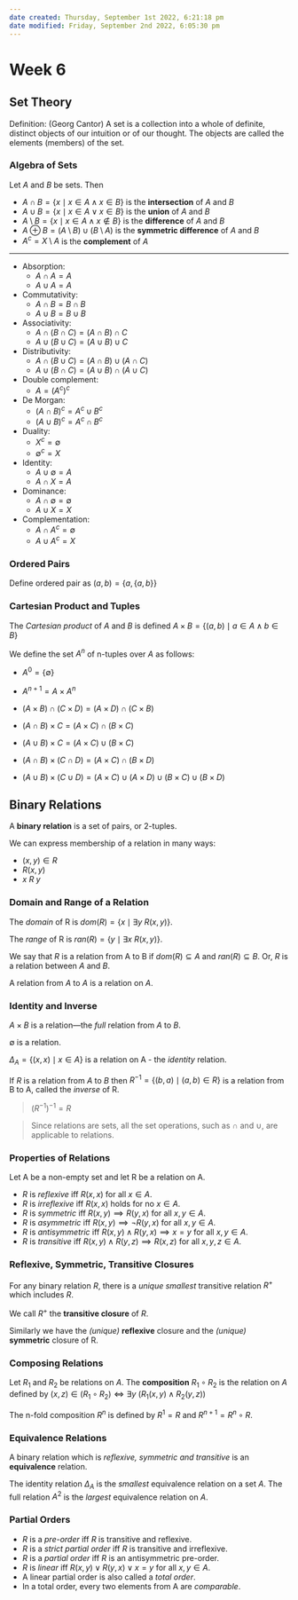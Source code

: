 ```yaml
---
date created: Thursday, September 1st 2022, 6:21:18 pm
date modified: Friday, September 2nd 2022, 6:05:30 pm
---
```


# Week 6

## Set Theory

Definition: (Georg Cantor) A set is a collection into a whole of definite, distinct objects of our intuition or of our thought. The objects are called the elements (members) of the set.

### Algebra of Sets

Let $A$ and $B$ be sets. Then

- $A \cap B = \{x \mid x \in A \land x \in B\}$ is the **intersection** of $A$ and $B$
- $A \cup B = \{x \mid x \in A \lor x \in B\}$ is the **union** of $A$ and $B$
- $A \setminus B = \{x \mid x \in A \land x \notin B\}$ is the **difference** of $A$ and $B$
- $A \oplus B = (A \setminus B) \cup (B \setminus A)$ is the **symmetric difference** of $A$ and $B$
- $A^c = X \setminus A$ is the **complement** of $A$

---

- Absorption:
    - $A \cap A = A$
    - $A \cup A = A$
- Commutativity:
    - $A \cap B = B \cap B$
    - $A \cup B = B \cup B$
- Associativity:
    - $A \cap (B \cap C) = (A \cap B) \cap C$
    - $A \cup (B \cup C) = (A \cup B) \cup C$
- Distributivity:
    - $A \cap (B \cup C) = (A \cap B) \cup (A \cap C)$
    - $A \cup (B \cap C) = (A \cup B) \cap (A \cup C)$
- Double complement:
    - $A = (A^c)^c$
- De Morgan:
    - $(A \cap B)^c = A^c \cup B^c$
    - $(A \cup B)^c = A^c \cap B^c$
- Duality:
    - $X^c = \emptyset$
    - $\emptyset^c = X$
- Identity:
    - $A \cup \emptyset = A$
    - $A \cap X = A$
- Dominance:
    - $A \cap \emptyset = \emptyset$
    - $A \cup X = X$
- Complementation:
    - $A \cap A^c = \emptyset$
    - $A \cup A^c = X$

### Ordered Pairs

Define ordered pair as $(a, b) = \{a, \{a, b\}\}$

### Cartesian Product and Tuples

The *Cartesian product* of $A$ and $B$ is defined $A \times B = \{(a, b) \mid a \in A \land b \in B\}$

We define the set $A^n$ of n-tuples over $A$ as follows:

- $A^0 = \{\emptyset\}$
- $A^{n + 1} = A \times A^n$

- $(A \times B) \cap (C \times D) = (A \times D) \cap (C \times B)$
- $(A \cap B) \times C = (A \times C) \cap (B \times C)$
- $(A \cup B) \times C = (A \times C) \cup (B \times C)$
- $(A \cap B) \times (C \cap D) = (A \times C) \cap (B \times D)$
- $(A \cup B) \times (C \cup D) = (A \times C) \cup (A \times D) \cup (B \times C) \cup (B \times D)$

## Binary Relations

A **binary relation** is a set of pairs, or 2-tuples.

We can express membership of a relation in many ways:

- $(x, y) \in R$
- $R(x, y)$
- $x \ R \ y$

### Domain and Range of a Relation

The *domain* of R is $dom(R) = \{x \mid \exists y \ R(x, y)\}$.

The *range* of R is $ran(R) = \{y \mid \exists x \ R(x, y)\}$.

We say that $R$ is a relation from A to B if $dom(R) \subseteq A$ and $ran(R) \subseteq B$. Or, $R$ is a relation between $A$ and $B$.

A relation from $A$ to $A$ is a relation on $A$.

### Identity and Inverse

$A \times B$ is a relation—the *full* relation from $A$ to $B$.

$\emptyset$ is a relation.

$\Delta_A = \{(x, x) \mid x \in A\}$ is a relation on A - the *identity* relation.

If $R$ is a relation from $A$ to $B$ then $R^{−1} = \{(b, a) \mid (a, b) \in R\}$ is a relation from B to A, called the *inverse* of R.

> $(R^{-1})^{-1} = R$

> Since relations are sets, all the set operations, such as $\cap$ and $\cup$, are applicable to relations.

### Properties of Relations

Let A be a non-empty set and let R be a relation on A.

- $R$ is *reflexive* iff $R(x, x)$ for all $x \in A$.
- $R$ is *irreflexive* iff $R(x, x)$ holds for no $x \in A$.
- $R$ is *symmetric* iff $R(x, y) \implies R(y, x)$ for all $x, y \in A$.
- $R$ is *asymmetric* iff $R(x, y) \implies \neg R(y, x)$ for all $x, y \in A$.
- $R$ is *antisymmetric* iff $R(x, y) \land R(y, x) \implies x = y$ for all $x, y \in A$.
- $R$ is *transitive* iff $R(x, y) \land R(y, z) \implies R(x, z)$ for all $x, y, z \in A$.

### Reflexive, Symmetric, Transitive Closures

For any binary relation $R$, there is a *unique smallest* transitive relation $R^+$ which includes $R$.

We call $R^+$ the **transitive closure** of $R$.

Similarly we have the *(unique)* **reflexive** closure and the *(unique)* **symmetric** closure of R.

### Composing Relations

Let $R_1$ and $R_2$ be relations on $A$. The **composition** $R_1 \circ R_2$ is the relation on $A$ defined by $(x, z) \in (R_1 \circ R_2) \iff \exists y \ (R_1(x, y) \land R_2(y, z))$

The n-fold composition $R^n$ is defined by $R^1 = R$ and $R^{n + 1} = R^n \circ R$.

### Equivalence Relations

A binary relation which is *reflexive, symmetric and transitive* is an **equivalence** relation.

The identity relation $\Delta_A$ is the *smallest* equivalence relation on a set $A$. The full relation $A^2$ is the *largest* equivalence relation on $A$.

### Partial Orders

- $R$ is a *pre-order* iff $R$ is transitive and reflexive.
- $R$ is a *strict partial order* iff $R$ is transitive and irreflexive.
- $R$ is a *partial order* iff $R$ is an antisymmetric pre-order.
- $R$ is *linear* iff $R(x, y) \lor R(y, x) \lor x = y$ for all $x, y \in A$.
- A linear partial order is also called a *total order*.
- In a total order, every two elements from A are *comparable*.
